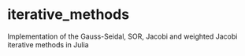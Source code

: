 # iterative_methods
Implementation of the Gauss-Seidal, SOR, Jacobi and weighted Jacobi iterative methods in Julia
